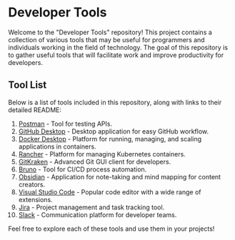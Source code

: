 # Developer Tools

Welcome to the "Developer Tools" repository! This project contains a collection of various tools that may be useful for programmers and individuals working in the field of technology. The goal of this repository is to gather useful tools that will facilitate work and improve productivity for developers.

## Tool List

Below is a list of tools included in this repository, along with links to their detailed README:

1. [Postman](tools/postman/README.md) - Tool for testing APIs.
2. [GitHub Desktop](tools/github-desktop/README.md) - Desktop application for easy GitHub workflow.
3. [Docker Desktop](tools/docker-desktop/README.md) - Platform for running, managing, and scaling applications in containers.
4. [Rancher](tools/rancher/README.md) - Platform for managing Kubernetes containers.
5. [GitKraken](tools/gitkraken/README.md) - Advanced Git GUI client for developers.
6. [Bruno](Tools/Bruno/README.md) - Tool for CI/CD process automation.
7. [Obsidian](Tools/Obsidian/README.md) - Application for note-taking and mind mapping for content creators.
8. [Visual Studio Code](tools/visual-studio-code/README.md) - Popular code editor with a wide range of extensions.
9. [Jira](tools/jira/README.md) - Project management and task tracking tool.
10. [Slack](tools/slack/README.md) - Communication platform for developer teams.

Feel free to explore each of these tools and use them in your projects!
